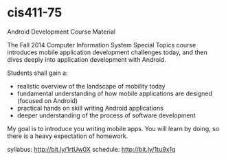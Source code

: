 cis411-75
=========

Android Development Course Material

The Fall 2014 Computer Information System Special Topics course introduces mobile 
application development challenges today, and then dives deeply into application 
development with Android.

Students shall gain a:
- realistic overview of the landscape of mobility today
- fundamental understanding of how mobile applications are designed (focused on Android)
- practical hands on skill writing Android applications
- deeper understanding of the process of software development

My goal is to introduce you writing mobile apps. You will learn by doing, so there is 
a heavy expectation of homework.

syllabus: http://bit.ly/1rtUw0X
schedule: http://bit.ly/1tu9x1q
